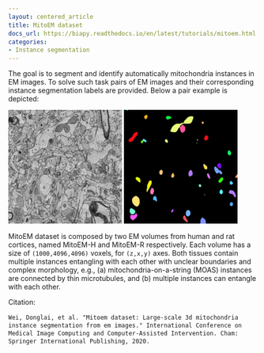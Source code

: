 ```yaml
---
layout: centered_article
title: MitoEM dataset
docs_url: https://biapy.readthedocs.io/en/latest/tutorials/mitoem.html
categories:
- Instance segmentation
---
```


The goal is to segment and identify automatically mitochondria instances in EM images. To solve such task pairs of EM images and their corresponding instance segmentation labels are provided. Below a pair example is depicted:

<div class="row">
    <img height="230" width="230" src="../assets/images/tutorials/mitoem_crop.jpg" alt="MitoEM dataset raw image">
    <img height="230" width="230"  src="../assets/images/tutorials/mitoem_crop_mask.jpg" alt="MitoEM dataset GT image">
</div>

MitoEM dataset is composed by two EM volumes from human and rat cortices, named MitoEM-H and MitoEM-R respectively. Each 
volume has a size of ``(1000,4096,4096)`` voxels, for ``(z,x,y)`` axes. Both tissues contain multiple instances
entangling with each other with unclear boundaries and complex morphology, e.g., (a) mitochondria-on-a-string (MOAS)
instances are connected by thin microtubules, and (b) multiple instances can entangle with each other.

Citation:

```
Wei, Donglai, et al. "Mitoem dataset: Large-scale 3d mitochondria instance segmentation from em images." International Conference on Medical Image Computing and Computer-Assisted Intervention. Cham: Springer International Publishing, 2020.
```